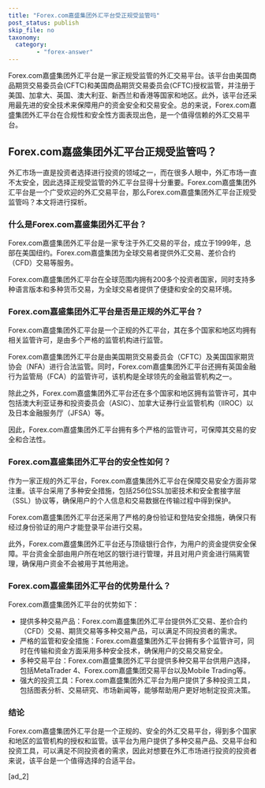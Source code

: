 ```yaml
---
title: "Forex.com嘉盛集团外汇平台受正规受监管吗"
post_status: publish
skip_file: no
taxonomy:
  category:
        - "forex-answer"
---
```


Forex.com嘉盛集团外汇平台是一家正规受监管的外汇交易平台。该平台由美国商品期货交易委员会(CFTC)和美国商品期货交易委员会(CFTC)授权监管，并注册于美国、加拿大、英国、澳大利亚、新西兰和香港等国家和地区。此外，该平台还采用最先进的安全技术来保障用户的资金安全和交易安全。总的来说，Forex.com嘉盛集团外汇平台在合规性和安全性方面表现出色，是一个值得信赖的外汇交易平台。

## Forex.com嘉盛集团外汇平台正规受监管吗？

外汇市场一直是投资者选择进行投资的领域之一，而在很多人眼中，外汇市场一直不太安全，因此选择正规受监管的外汇平台显得十分重要。Forex.com嘉盛集团外汇平台是一个广受欢迎的外汇交易平台，那么Forex.com嘉盛集团外汇平台正规受监管吗？本文将进行探析。

### 什么是Forex.com嘉盛集团外汇平台？

Forex.com嘉盛集团外汇平台是一家专注于外汇交易的平台，成立于1999年，总部在美国纽约。Forex.com嘉盛集团为全球交易者提供外汇交易、差价合约（CFD）交易等服务。

Forex.com嘉盛集团外汇平台在全球范围内拥有200多个投资者国家，同时支持多种语言版本和多种货币交易，为全球交易者提供了便捷和安全的交易环境。

### Forex.com嘉盛集团外汇平台是否是正规的外汇平台？

Forex.com嘉盛集团外汇平台是一个正规的外汇平台，其在多个国家和地区均拥有相关监管许可，是由多个严格的监管机构进行监管。

Forex.com嘉盛集团外汇平台是由美国期货交易委员会（CFTC）及美国国家期货协会（NFA）进行合法监管。同时，Forex.com嘉盛集团外汇平台还拥有英国金融行为监管局（FCA）的监管许可，该机构是全球领先的金融监管机构之一。

除此之外，Forex.com嘉盛集团外汇平台还在多个国家和地区拥有监管许可，其中包括澳大利亚证券和投资委员会（ASIC）、加拿大证券行业监管机构（IIROC）以及日本金融服务厅（JFSA）等。

因此，Forex.com嘉盛集团外汇平台拥有多个严格的监管许可，可保障其交易的安全和合法性。

### Forex.com嘉盛集团外汇平台的安全性如何？

作为一家正规的外汇平台，Forex.com嘉盛集团外汇平台在保障交易安全方面非常注重。该平台采用了多种安全措施，包括256位SSL加密技术和安全套接字层（SSL）协议等，确保用户的个人信息和交易数据在传输过程中得到保护。

Forex.com嘉盛集团外汇平台还采用了严格的身份验证和登陆安全措施，确保只有经过身份验证的用户才能登录平台进行交易。

此外，Forex.com嘉盛集团外汇平台还与顶级银行合作，为用户的资金提供安全保障。平台资金全部由用户所在地区的银行进行管理，并且对用户资金进行隔离管理，确保用户资金不会被用于其他用途。

### Forex.com嘉盛集团外汇平台的优势是什么？

Forex.com嘉盛集团外汇平台的优势如下：

- 提供多种交易产品：Forex.com嘉盛集团外汇平台提供外汇交易、差价合约（CFD）交易、期货交易等多种交易产品，可以满足不同投资者的需求。
- 严格的监管和安全措施：Forex.com嘉盛集团外汇平台拥有多个监管许可，同时在传输和资金方面采用多种安全技术，确保用户的交易交易安全。
- 多种交易平台：Forex.com嘉盛集团外汇平台提供多种交易平台供用户选择，包括MetaTrader 4、Forex.com嘉盛集团交易平台以及Mobile Trading等。
- 强大的投资工具：Forex.com嘉盛集团外汇平台为用户提供了多种投资工具，包括图表分析、交易研究、市场新闻等，能够帮助用户更好地制定投资决策。

### 结论

Forex.com嘉盛集团外汇平台是一个正规的、安全的外汇交易平台，得到多个国家和地区的监管机构的授权和监管。该平台为用户提供了多种交易产品、交易平台和投资工具，可以满足不同投资者的需求，因此对想要在外汇市场进行投资的投资者来说，该平台是一个值得选择的合适平台。

\[ad\_2\]
